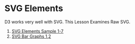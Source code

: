 SVG Elements
==============
D3 works very well with SVG.  This Lesson Examines Raw SVG.

1. [SVG Elements Sample 1-7](http://jsbin.com/wokuvo/7/quiet)
2. [SVG Bar Graphs 1,2](http://jsbin.com/rurewo/2/quiet)

